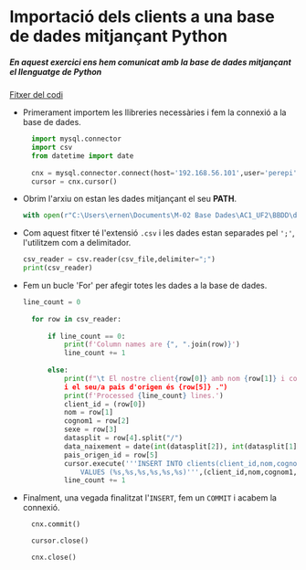 # **Importació dels clients a una base de dades mitjançant Python**

##### En aquest exercici ens hem comunicat amb la base de dades mitjançant el llenguatge de Python

[Fitxer del codi](PART%20A/import_clients.py)

- Primerament importem les llibreries necessàries i fem la connexió a la base de dades.
  ```py
    import mysql.connector
    import csv
    from datetime import date
    
    cnx = mysql.connector.connect(host='192.168.56.101',user='perepi',password='pastanaga', database='db_hotels')
    cursor = cnx.cursor()
  ```
   
- Obrim l'arxiu on estan les dades mitjançant el seu **PATH**.
  ```py
  with open(r"C:\Users\ernen\Documents\M-02 Base Dades\AC1_UF2\BBDD\dades_clients-puntcoma.csv") as csv_file
  ```

- Com aquest fitxer té l'extensió `.csv` i les dades estan separades pel `';'`, l'utilitzem com a delimitador.
  ```py
  csv_reader = csv.reader(csv_file,delimiter=";")
  print(csv_reader)
  ```
- Fem un bucle 'For' per afegir totes les dades a la base de dades.
  ```py
  line_count = 0
    
    for row in csv_reader:
    
        if line_count == 0:
            print(f'Column names are {", ".join(row)}')
            line_count += 1
            
        else:
            print(f"\t El nostre client{row[0]} amb nom {row[1]} i cognom {row[2]}, amb sexe {row[3]} amb data naixament {row[4]} 
            i el seu/a pais d'origen és {row[5]} .")
            print(f'Processed {line_count} lines.')
            client_id = (row[0])
            nom = row[1]
            cognom1 = row[2]
            sexe = row[3]
            datasplit = row[4].split("/")
            data_naixement = date(int(datasplit[2]), int(datasplit[1]), int(datasplit[0]))
            pais_origen_id = row[5]
            cursor.execute('''INSERT INTO clients(client_id,nom,cognom1,sexe,data_naixement,pais_origen_id)
                VALUES (%s,%s,%s,%s,%s,%s)''',(client_id,nom,cognom1,sexe,data_naixement,pais_origen_id))
            line_count += 1
  ```
- Finalment, una vegada finalitzat l'`INSERT`, fem un `COMMIT` i acabem la connexió.
  ```py
    cnx.commit()

    cursor.close()

    cnx.close()
  ```

